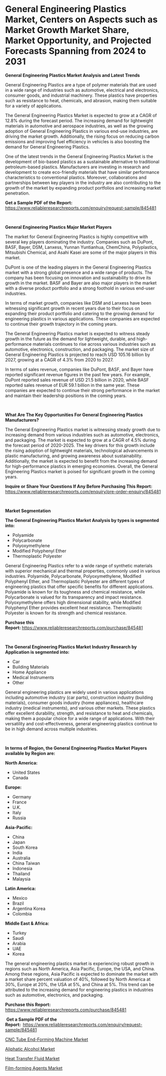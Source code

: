 <p><h1>General Engineering Plastics Market, Centers on Aspects such as Market Growth Market Share, Market Opportunity, and Projected Forecasts Spanning from 2024 to 2031</h1></p><p><strong>General Engineering Plastics Market Analysis and Latest Trends</strong></p>
<p><p>General Engineering Plastics are a type of polymer materials that are used in a wide range of industries such as automotive, electrical and electronics, consumer goods, and industrial machinery. These plastics have properties such as resistance to heat, chemicals, and abrasion, making them suitable for a variety of applications.</p><p>The General Engineering Plastics Market is expected to grow at a CAGR of 12.8% during the forecast period. The increasing demand for lightweight materials in automotive and aerospace industries, as well as the growing adoption of General Engineering Plastics in various end-use industries, are driving the market growth. Additionally, the rising focus on reducing carbon emissions and improving fuel efficiency in vehicles is also boosting the demand for General Engineering Plastics.</p><p>One of the latest trends in the General Engineering Plastics Market is the development of bio-based plastics as a sustainable alternative to traditional petroleum-based plastics. Manufacturers are investing in research and development to create eco-friendly materials that have similar performance characteristics to conventional plastics. Moreover, collaborations and partnerships between key players in the industry are also contributing to the growth of the market by expanding product portfolios and increasing market penetration.</p></p>
<p><strong>Get a Sample PDF of the Report:&nbsp;</strong> <a href="https://www.reliableresearchreports.com/enquiry/request-sample/845481">https://www.reliableresearchreports.com/enquiry/request-sample/845481</a></p>
<p>&nbsp;</p>
<p><strong>General Engineering Plastics Major Market Players</strong></p>
<p><p>The market for General Engineering Plastics is highly competitive with several key players dominating the industry. Companies such as DuPont, BASF, Bayer, DSM, Lanxess, Yunnan Yuntianhua, ChemChina, Polyplastics, Mitsubishi Chemical, and Asahi Kasei are some of the major players in this market.</p><p>DuPont is one of the leading players in the General Engineering Plastics market with a strong global presence and a wide range of products. The company has been focusing on innovation and sustainability to drive its growth in the market. BASF and Bayer are also major players in the market with a diverse product portfolio and a strong foothold in various end-user industries.</p><p>In terms of market growth, companies like DSM and Lanxess have been witnessing significant growth in recent years due to their focus on expanding their product portfolio and catering to the growing demand for engineering plastics in various applications. These companies are expected to continue their growth trajectory in the coming years.</p><p>The General Engineering Plastics market is expected to witness steady growth in the future as the demand for lightweight, durable, and high-performance materials continues to rise across various industries such as automotive, electronics, construction, and packaging. The market size of General Engineering Plastics is projected to reach USD 105.16 billion by 2027, growing at a CAGR of 4.3% from 2020 to 2027.</p><p>In terms of sales revenue, companies like DuPont, BASF, and Bayer have reported significant revenue figures in the past few years. For example, DuPont reported sales revenue of USD 21.5 billion in 2020, while BASF reported sales revenue of EUR 59.1 billion in the same year. These companies are expected to continue their strong performance in the market and maintain their leadership positions in the coming years.</p></p>
<p>&nbsp;</p>
<p><strong>What Are The Key Opportunities For General Engineering Plastics Manufacturers?</strong></p>
<p><p>The General Engineering Plastics market is witnessing steady growth due to increasing demand from various industries such as automotive, electronics, and packaging. The market is expected to grow at a CAGR of 4.5% during the forecast period of 2020-2025. The key drivers for this growth include the rising adoption of lightweight materials, technological advancements in plastic manufacturing, and growing awareness about sustainability. Additionally, the market is expected to benefit from the increasing demand for high-performance plastics in emerging economies. Overall, the General Engineering Plastics market is poised for significant growth in the coming years.</p></p>
<p><strong>Inquire or Share Your Questions If Any Before Purchasing This Report:</strong> <a href="https://www.reliableresearchreports.com/enquiry/pre-order-enquiry/845481">https://www.reliableresearchreports.com/enquiry/pre-order-enquiry/845481</a></p>
<p>&nbsp;</p>
<p><strong>Market Segmentation</strong></p>
<p><strong>The General Engineering Plastics Market Analysis by types is segmented into:</strong></p>
<p><ul><li>Polyamide</li><li>Polycarbonate</li><li>Polyoxymethylene</li><li>Modified Polyphenyl Ether</li><li>Thermoplastic Polyester</li></ul></p>
<p><p>General Engineering Plastics refer to a wide range of synthetic materials with superior mechanical and thermal properties, commonly used in various industries. Polyamide, Polycarbonate, Polyoxymethylene, Modified Polyphenyl Ether, and Thermoplastic Polyester are different types of engineering plastics that offer specific benefits for different applications. Polyamide is known for its toughness and chemical resistance, while Polycarbonate is valued for its transparency and impact resistance. Polyoxymethylene offers high dimensional stability, while Modified Polyphenyl Ether provides excellent heat resistance. Thermoplastic Polyester is known for its strength and chemical resistance.</p></p>
<p><strong>Purchase this Report:&nbsp;</strong><a href="https://www.reliableresearchreports.com/purchase/845481">https://www.reliableresearchreports.com/purchase/845481</a></p>
<p>&nbsp;</p>
<p><strong>The General Engineering Plastics Market Industry Research by Application is segmented into:</strong></p>
<p><ul><li>Car</li><li>Building Materials</li><li>Home Appliance</li><li>Medical Instruments</li><li>Other</li></ul></p>
<p><p>General engineering plastics are widely used in various applications including automotive industry (car parts), construction industry (building materials), consumer goods industry (home appliances), healthcare industry (medical instruments), and various other markets. These plastics offer excellent durability, strength, and resistance to heat and chemicals, making them a popular choice for a wide range of applications. With their versatility and cost-effectiveness, general engineering plastics continue to be in high demand across multiple industries.</p></p>
<p>&nbsp;</p>
<p><strong>In terms of Region, the General Engineering Plastics Market Players available by Region are:</strong></p>
<p>
    <p> <strong> North America: </strong>
        <ul>
            <li>United States</li>
            <li>Canada</li>
        </ul>
        </p> 
    <p> <strong> Europe: </strong>
        <ul>
            <li>Germany</li>
            <li>France</li>
            <li>U.K.</li>
            <li>Italy</li>
            <li>Russia</li>
        </ul>
        </p> 
    <p> <strong> Asia-Pacific: </strong>
        <ul>
            <li>China</li>
            <li>Japan</li>
            <li>South Korea</li>
            <li>India</li>
            <li>Australia</li>
            <li>China Taiwan</li>
            <li>Indonesia</li>
            <li>Thailand</li>
            <li>Malaysia</li>
        </ul>
        </p> 
    <p> <strong> Latin America: </strong>
        <ul>
            <li>Mexico</li>
            <li>Brazil</li>
            <li>Argentina Korea</li>
            <li>Colombia</li>
        </ul>
        </p> 
    <p> <strong> Middle East & Africa: </strong>
        <ul>
            <li>Turkey</li>
            <li>Saudi</li>
            <li>Arabia</li>
            <li>UAE</li>
            <li>Korea</li>
        </ul>
    </p>
    </p>
<p><p>The general engineering plastics market is experiencing robust growth in regions such as North America, Asia Pacific, Europe, the USA, and China. Among these regions, Asia Pacific is expected to dominate the market with a market share percent valuation of 40%, followed by North America at 30%, Europe at 20%, the USA at 5%, and China at 5%. This trend can be attributed to the increasing demand for engineering plastics in industries such as automotive, electronics, and packaging.</p></p>
<p><strong>Purchase this Report: </strong><a href="https://www.reliableresearchreports.com/purchase/845481">https://www.reliableresearchreports.com/purchase/845481</a></p>
<p>&nbsp;<strong>Get a Sample PDF of the Report:&nbsp;&nbsp;</strong><a href="https://www.reliableresearchreports.com/enquiry/request-sample/845481">https://www.reliableresearchreports.com/enquiry/request-sample/845481</a></p>
<p><strong></strong></p>
<p><p><a href="https://natural-crush-b99.notion.site/CNC-Tube-End-Forming-Machine-Market-Offers-Provide-Insightful-Data-for-the-Time-Period-from-2024-to--5f33f1f6e41a4ff4b4481a9bc2897621">CNC Tube End-Forming Machine Market</a></p><p><a href="https://view.publitas.com/reportprime-1/aliphatic-alcohol-market-research-report-provides-thorough-industry-overview-which-offers-an-in-depth-analysis-of-product-trends-and-new-market-divisions/">Aliphatic Alcohol Market</a></p><p><a href="https://view.publitas.com/reportprime-1/heat-transfer-fluid-market-research-report-the-key-to-successful-business-strategy-forecasted-for-period-from-2023-2030/">Heat Transfer Fluid Market</a></p><p><a href="https://view.publitas.com/reportprime-1/film-forming-agents-market-size-share-trends-analysis-report-by-application-regional-outlook-competitive-strategies-and-segment-forecasts-2023-2030/">Film-forming Agents Market</a></p></p>